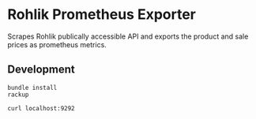 # Rohlik Prometheus Exporter

Scrapes Rohlik publically accessible API and exports the product and sale prices as prometheus metrics.


## Development


```shell
bundle install
rackup
```

```shell
curl localhost:9292
```
